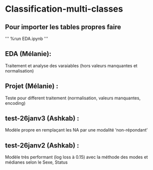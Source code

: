 # Classification-multi-classes
## Pour importer les tables propres faire 
'''
%run EDA.ipynb
'''
## EDA (Mélanie): 
Traitement et analyse des varaiables (hors valeurs manquantes et normalisation)
## Projet (Mélanie) : 
Teste pour different traitement (normalisation, valeurs manquantes, encoding)
## test-26janv3 (Ashkab) : 
Modèle propre en remplaçant les NA par une modalité ‘non-répondant’
## test-26janv2 (Ashkab) : 
Modèle très performant (log loss à 0.15) avec la méthode des modes et médianes selon le Sexe, Status